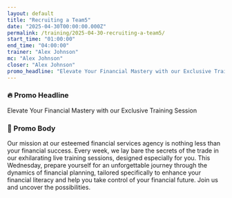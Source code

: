 ```yaml
---
layout: default
title: "Recruiting a Team5"
date: "2025-04-30T00:00:00.000Z"
permalink: /training/2025-04-30-recruiting-a-team5/
start_time: "01:00:00"
end_time: "04:00:00"
trainer: "Alex Johnson"
mc: "Alex Johnson"
closer: "Alex Johnson"
promo_headline: "Elevate Your Financial Mastery with our Exclusive Training Session"
---
```


### 🔥 Promo Headline
Elevate Your Financial Mastery with our Exclusive Training Session

### 📣 Promo Body
Our mission at our esteemed financial services agency is nothing less than your financial success. Every week, we lay bare the secrets of the trade in our exhilarating live training sessions, designed especially for you. This Wednesday, prepare yourself for an unforgettable journey through the dynamics of financial planning, tailored specifically to enhance your financial literacy and help you take control of your financial future. Join us and uncover the possibilities.
